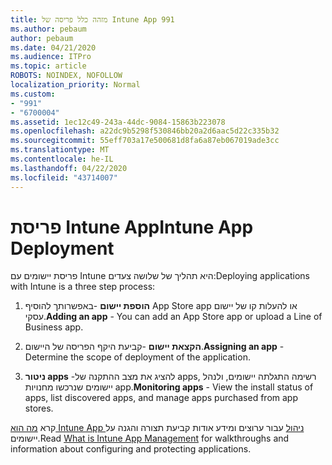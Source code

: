 ```yaml
---
title: מזהה כלל פריסה של Intune App 991
ms.author: pebaum
author: pebaum
ms.date: 04/21/2020
ms.audience: ITPro
ms.topic: article
ROBOTS: NOINDEX, NOFOLLOW
localization_priority: Normal
ms.custom:
- "991"
- "6700004"
ms.assetid: 1ec12c49-243a-44dc-9084-15863b223078
ms.openlocfilehash: a22dc9b5298f530846bb20a2d6aac5d22c335b32
ms.sourcegitcommit: 55eff703a17e500681d8fa6a87eb067019ade3cc
ms.translationtype: MT
ms.contentlocale: he-IL
ms.lasthandoff: 04/22/2020
ms.locfileid: "43714007"
---
```

# <a name="intune-app-deployment"></a><span data-ttu-id="3cfe3-102">פריסת Intune App</span><span class="sxs-lookup"><span data-stu-id="3cfe3-102">Intune App Deployment</span></span>

<span data-ttu-id="3cfe3-103">פריסת יישומים עם Intune היא תהליך של שלושה צעדים:</span><span class="sxs-lookup"><span data-stu-id="3cfe3-103">Deploying applications with Intune is a three step process:</span></span>
  
1. <span data-ttu-id="3cfe3-104">**הוספת יישום** -באפשרותך להוסיף App Store app או להעלות קו של יישום עסקי.</span><span class="sxs-lookup"><span data-stu-id="3cfe3-104">**Adding an app** - You can add an App Store app or upload a Line of Business app.</span></span>

2. <span data-ttu-id="3cfe3-105">**הקצאת יישום** -קביעת היקף הפריסה של היישום.</span><span class="sxs-lookup"><span data-stu-id="3cfe3-105">**Assigning an app** - Determine the scope of deployment of the application.</span></span>

3. <span data-ttu-id="3cfe3-106">**ניטור apps** -להציג את מצב ההתקנה של apps, רשימה התגלתה יישומים, ולנהל יישומים שנרכשו מחנויות app.</span><span class="sxs-lookup"><span data-stu-id="3cfe3-106">**Monitoring apps** - View the install status of apps, list discovered apps, and manage apps purchased from app stores.</span></span>

<span data-ttu-id="3cfe3-107">קרא [מה הוא Intune App ניהול](https://docs.microsoft.com/intune/app-management) עבור ערוצים ומידע אודות קביעת תצורה והגנה על יישומים.</span><span class="sxs-lookup"><span data-stu-id="3cfe3-107">Read [What is Intune App Management](https://docs.microsoft.com/intune/app-management) for walkthroughs and information about configuring and protecting applications.</span></span>
  